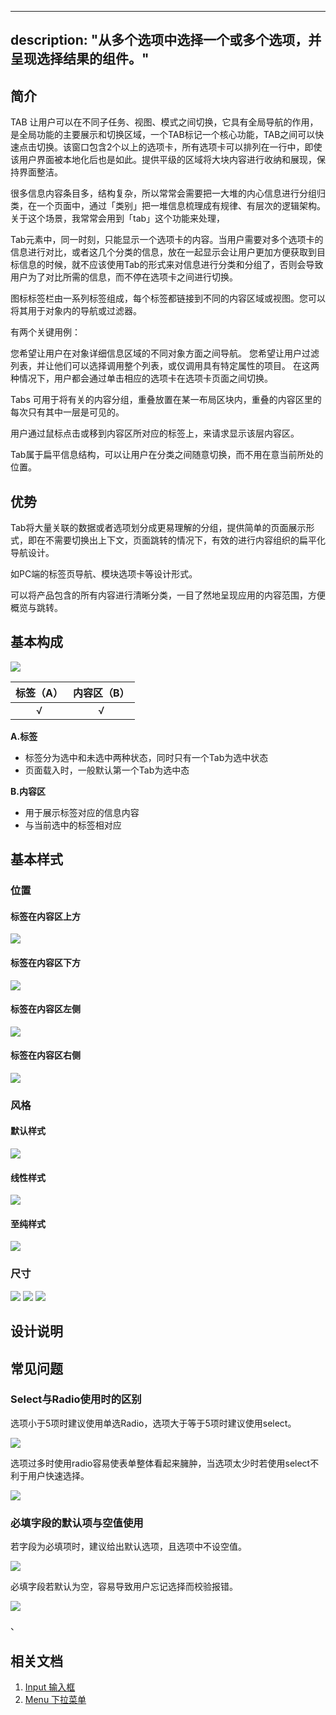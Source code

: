 
---
description: "从多个选项中选择一个或多个选项，并呈现选择结果的组件。"
---

<!--副标题具体写法见源代码模式-->

## 简介

TAB 让用户可以在不同子任务、视图、模式之间切换，它具有全局导航的作用，是全局功能的主要展示和切换区域，一个TAB标记一个核心功能，TAB之间可以快速点击切换。该窗口包含2个以上的选项卡，所有选项卡可以排列在一行中，即使该用户界面被本地化后也是如此。提供平级的区域将大块内容进行收纳和展现，保持界面整洁。



很多信息内容条目多，结构复杂，所以常常会需要把一大堆的内心信息进行分组归类，在一个页面中，通过「类别」把一堆信息梳理成有规律、有层次的逻辑架构。关于这个场景，我常常会用到「tab」这个功能来处理，


Tab元素中，同一时刻，只能显示一个选项卡的内容。当用户需要对多个选项卡的信息进行对比，或者这几个分类的信息，放在一起显示会让用户更加方便获取到目标信息的时候，就不应该使用Tab的形式来对信息进行分类和分组了，否则会导致用户为了对比所需的信息，而不停在选项卡之间进行切换。



图标标签栏由一系列标签组成，每个标签都链接到不同的内容区域或视图。您可以将其用于对象内的导航或过滤器。

有两个关键用例：

您希望让用户在对象详细信息区域的不同对象方面之间导航。
您希望让用户过滤列表，并让他们可以选择调用整个列表，或仅调用具有特定属性的项目。
在这两种情况下，用户都会通过单击相应的选项卡在选项卡页面之间切换。

Tabs 可用于将有关的内容分组，重叠放置在某一布局区块内，重叠的内容区里的每次只有其中一层是可见的。

用户通过鼠标点击或移到内容区所对应的标签上，来请求显示该层内容区。

Tab属于扁平信息结构，可以让用户在分类之间随意切换，而不用在意当前所处的位置。

## 优势
Tab将大量关联的数据或者选项划分成更易理解的分组，提供简单的页面展示形式，即在不需要切换出上下文，页面跳转的情况下，有效的进行内容组织的扁平化导航设计。

如PC端的标签页导航、模块选项卡等设计形式。

可以将产品包含的所有内容进行清晰分类，一目了然地呈现应用的内容范围，方便概览与跳转。
## 基本构成

![](../../../images/TAB/1.png)

| 标签（A） | 内容区（B） |
| :---------: | :-----------: |
|      √      |       √       |

**A.标签**

- 标签分为选中和未选中两种状态，同时只有一个Tab为选中状态
- 页面载入时，一般默认第一个Tab为选中态


**B.内容区**

- 用于展示标签对应的信息内容
- 与当前选中的标签相对应







## 基本样式

### 位置

#### 标签在内容区上方
![](../../../images/TAB/3.png)

#### 标签在内容区下方

![](../../../images/TAB/2.png)

#### 标签在内容区左侧
![](../../../images/TAB/5.png)

#### 标签在内容区右侧
![](../../../images/TAB/4.png)


### 风格
#### 默认样式
![](../../../images/TAB/3.png)
#### 线性样式
![](../../../images/TAB/7.png)
#### 至纯样式
![](../../../images/TAB/8.png)

### 尺寸

![](../../../images/TAB/3.png)
![](../../../images/TAB/9.png)
![](../../../images/TAB/10.png)



## 设计说明





## 常见问题

### Select与Radio使用时的区别

<div class="u-md-flex-without-bg">
   <div class="u-md-mr24">
      <p><i class="u-md-suggested"></i>选项小于5项时建议使用单选Radio，选项大于等于5项时建议使用select。</p>
      <img src="../../../images/Select/problems_01.png"/>
   </div>
   <div>
      <p><i class="u-md-not-suggested"></i>选项过多时使用radio容易使表单整体看起来臃肿，当选项太少时若使用select不利于用户快速选择。</p>
      <img src="../../../images/Select/problems_02.png"/>
   </div>
</div>







### 必填字段的默认项与空值使用

<div class="u-md-flex-without-bg">
   <div class="u-md-mr24">
      <p><i class="u-md-suggested"></i>若字段为必填项时，建议给出默认选项，且选项中不设空值。</p>
      <img src="../../../images/Select/problems_03.png"/>
   </div>
   <div>
      <p><i class="u-md-not-suggested"></i>必填字段若默认为空，容易导致用户忘记选择而校验报错。</p>
      <img src="../../../images/Select/problems_04.png"/>
   </div>
</div>

、

## 相关文档

1. [Input 输入框](/component/Input/)
2. [Menu 下拉菜单](/component/Menu/)


